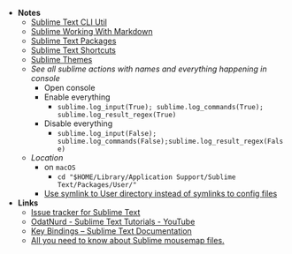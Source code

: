 - **Notes**
	- [Sublime Text CLI Util](Sublime%20Text%20CLI%20Util.md)
	- [Sublime Working With Markdown](Sublime%20Text/Sublime%20Working%20With%20Markdown.md)
	- [Sublime Text Packages](Sublime%20Text/Sublime%20Text%20Packages.md)
	- [Sublime Text Shortcuts](Sublime%20Text/Sublime%20Text%20Shortcuts.md)
	- [Sublime Themes](Sublime%20Text/Sublime%20Themes.md)
	- *See all sublime actions with names and everything happening in console*
		- Open console
		- Enable everything 
			- `sublime.log_input(True); sublime.log_commands(True); sublime.log_result_regex(True)`
		- Disable everything
			- `sublime.log_input(False); sublime.log_commands(False);sublime.log_result_regex(False)`
	- *Location*
		- on `macOS`
			- `cd "$HOME/Library/Application Support/Sublime Text/Packages/User/"`
		- [Use symlink to User directory instead of symlinks to config files](https://github.com/sublimehq/sublime_text/issues/5020)
- **Links**
	- [Issue tracker for Sublime Text](https://github.com/sublimehq/sublime_text)
	- [OdatNurd - Sublime Text Tutorials - YouTube](https://www.youtube.com/c/OdatNurd/videos)
	- [Key Bindings – Sublime Text Documentation](https://www.sublimetext.com/docs/key_bindings.html)
	- [All you need to know about Sublime mousemap files.](https://gist.github.com/Ultra-Instinct-05/e1ca9a4d48641cc6c0af46fec0010611)
